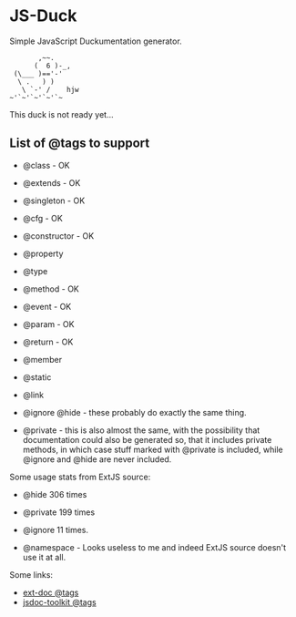 JS-Duck
=======

Simple JavaScript Duckumentation generator.

           ,~~.
          (  6 )-_,
     (\___ )=='-'
      \ .   ) )
       \ `-' /    hjw
    ~'`~'`~'`~'`~

This duck is not ready yet...


List of @tags to support
------------------------

* @class - OK
* @extends - OK
* @singleton - OK
* @cfg - OK
* @constructor - OK
* @property
* @type
* @method - OK
* @event - OK
* @param - OK
* @return - OK

* @member
* @static
* @link

* @ignore @hide - these probably do exactly the same thing.
* @private - this is also almost the same, with the possibility that
  documentation could also be generated so, that it includes private
  methods, in which case stuff marked with @private is included,
  while @ignore and @hide are never included.

Some usage stats from ExtJS source:

* @hide 306 times
* @private 199 times
* @ignore 11 times.

* @namespace - Looks useless to me and indeed ExtJS source doesn't use
  it at all.

Some links:

* [ext-doc @tags](http://code.google.com/p/ext-doc/wiki/TagSpecification)
* [jsdoc-toolkit @tags](http://code.google.com/p/jsdoc-toolkit/w/list)
